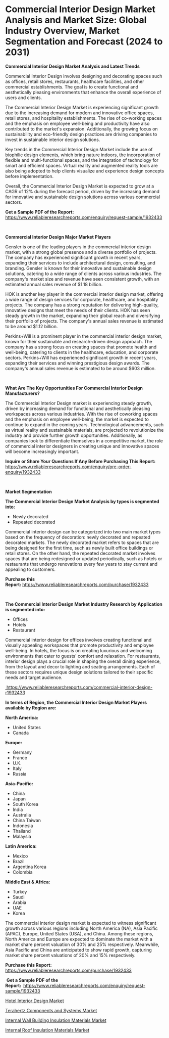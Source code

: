 <p><h1>Commercial Interior Design Market Analysis and Market Size: Global Industry Overview, Market Segmentation and Forecast (2024 to 2031)</h1></p><p><strong>Commercial Interior Design Market Analysis and Latest Trends</strong></p>
<p><p>Commercial Interior Design involves designing and decorating spaces such as offices, retail stores, restaurants, healthcare facilities, and other commercial establishments. The goal is to create functional and aesthetically pleasing environments that enhance the overall experience of users and clients.</p><p>The Commercial Interior Design Market is experiencing significant growth due to the increasing demand for modern and innovative office spaces, retail stores, and hospitality establishments. The rise of co-working spaces and the emphasis on employee well-being and productivity have also contributed to the market's expansion. Additionally, the growing focus on sustainability and eco-friendly design practices are driving companies to invest in sustainable interior design solutions.</p><p>Key trends in the Commercial Interior Design Market include the use of biophilic design elements, which bring nature indoors, the incorporation of flexible and multi-functional spaces, and the integration of technology for smart and efficient spaces. Virtual reality and augmented reality tools are also being adopted to help clients visualize and experience design concepts before implementation.</p><p>Overall, the Commercial Interior Design Market is expected to grow at a CAGR of 12% during the forecast period, driven by the increasing demand for innovative and sustainable design solutions across various commercial sectors.</p></p>
<p><strong>Get a Sample PDF of the Report:&nbsp;</strong> <a href="https://www.reliableresearchreports.com/enquiry/request-sample/1932433">https://www.reliableresearchreports.com/enquiry/request-sample/1932433</a></p>
<p>&nbsp;</p>
<p><strong>Commercial Interior Design Major Market Players</strong></p>
<p><p>Gensler is one of the leading players in the commercial interior design market, with a strong global presence and a diverse portfolio of projects. The company has experienced significant growth in recent years, expanding their services to include architectural design, consulting, and branding. Gensler is known for their innovative and sustainable design solutions, catering to a wide range of clients across various industries. The company's market size and revenue have seen consistent growth, with an estimated annual sales revenue of $1.18 billion.</p><p>HOK is another key player in the commercial interior design market, offering a wide range of design services for corporate, healthcare, and hospitality projects. The company has a strong reputation for delivering high-quality, innovative designs that meet the needs of their clients. HOK has seen steady growth in the market, expanding their global reach and diversifying their portfolio of projects. The company's annual sales revenue is estimated to be around $1.12 billion.</p><p>Perkins+Will is a prominent player in the commercial interior design market, known for their sustainable and research-driven design approach. The company has a strong focus on creating spaces that promote health and well-being, catering to clients in the healthcare, education, and corporate sectors. Perkins+Will has experienced significant growth in recent years, expanding their services and winning prestigious design awards. The company's annual sales revenue is estimated to be around $603 million.</p></p>
<p>&nbsp;</p>
<p><strong>What Are The Key Opportunities For Commercial Interior Design Manufacturers?</strong></p>
<p><p>The Commercial Interior Design market is experiencing steady growth, driven by increasing demand for functional and aesthetically pleasing workspaces across various industries. With the rise of coworking spaces and the emphasis on employee well-being, the market is expected to continue to expand in the coming years. Technological advancements, such as virtual reality and sustainable materials, are projected to revolutionize the industry and provide further growth opportunities. Additionally, as companies look to differentiate themselves in a competitive market, the role of commercial interior designers in creating unique and innovative spaces will become increasingly important.</p></p>
<p><strong>Inquire or Share Your Questions If Any Before Purchasing This Report:</strong> <a href="https://www.reliableresearchreports.com/enquiry/pre-order-enquiry/1932433">https://www.reliableresearchreports.com/enquiry/pre-order-enquiry/1932433</a></p>
<p>&nbsp;</p>
<p><strong>Market Segmentation</strong></p>
<p><strong>The Commercial Interior Design Market Analysis by types is segmented into:</strong></p>
<p><ul><li>Newly decorated</li><li>Repeated decorated</li></ul></p>
<p><p>Commercial interior design can be categorized into two main market types based on the frequency of decoration: newly decorated and repeated decorated markets. The newly decorated market refers to spaces that are being designed for the first time, such as newly built office buildings or retail stores. On the other hand, the repeated decorated market involves spaces that are being redesigned or updated periodically, such as hotels or restaurants that undergo renovations every few years to stay current and appealing to customers.</p></p>
<p><strong>Purchase this Report:&nbsp;</strong><a href="https://www.reliableresearchreports.com/purchase/1932433">https://www.reliableresearchreports.com/purchase/1932433</a></p>
<p>&nbsp;</p>
<p><strong>The Commercial Interior Design Market Industry Research by Application is segmented into:</strong></p>
<p><ul><li>Offices</li><li>Hotels</li><li>Restaurant</li></ul></p>
<p><p>Commercial interior design for offices involves creating functional and visually appealing workspaces that promote productivity and employee well-being. In hotels, the focus is on creating luxurious and welcoming environments that cater to guests' comfort and relaxation. For restaurants, interior design plays a crucial role in shaping the overall dining experience, from the layout and decor to lighting and seating arrangements. Each of these sectors requires unique design solutions tailored to their specific needs and target audience.</p></p>
<p><a href="https://www.reliableresearchreports.com/commercial-interior-design-r1932433">&nbsp;https://www.reliableresearchreports.com/commercial-interior-design-r1932433</a></p>
<p><strong>In terms of Region, the Commercial Interior Design Market Players available by Region are:</strong></p>
<p>
    <p> <strong> North America: </strong>
        <ul>
            <li>United States</li>
            <li>Canada</li>
        </ul>
        </p> 
    <p> <strong> Europe: </strong>
        <ul>
            <li>Germany</li>
            <li>France</li>
            <li>U.K.</li>
            <li>Italy</li>
            <li>Russia</li>
        </ul>
        </p> 
    <p> <strong> Asia-Pacific: </strong>
        <ul>
            <li>China</li>
            <li>Japan</li>
            <li>South Korea</li>
            <li>India</li>
            <li>Australia</li>
            <li>China Taiwan</li>
            <li>Indonesia</li>
            <li>Thailand</li>
            <li>Malaysia</li>
        </ul>
        </p> 
    <p> <strong> Latin America: </strong>
        <ul>
            <li>Mexico</li>
            <li>Brazil</li>
            <li>Argentina Korea</li>
            <li>Colombia</li>
        </ul>
        </p> 
    <p> <strong> Middle East & Africa: </strong>
        <ul>
            <li>Turkey</li>
            <li>Saudi</li>
            <li>Arabia</li>
            <li>UAE</li>
            <li>Korea</li>
        </ul>
    </p>
    </p>
<p><p>The commercial interior design market is expected to witness significant growth across various regions including North America (NA), Asia Pacific (APAC), Europe, United States (USA), and China. Among these regions, North America and Europe are expected to dominate the market with a market share percent valuation of 30% and 25% respectively. Meanwhile, Asia Pacific and China are anticipated to show rapid growth, capturing market share percent valuations of 20% and 15% respectively.</p></p>
<p><strong>Purchase this Report: </strong><a href="https://www.reliableresearchreports.com/purchase/1932433">https://www.reliableresearchreports.com/purchase/1932433</a></p>
<p>&nbsp;<strong>Get a Sample PDF of the Report:&nbsp;&nbsp;</strong><a href="https://www.reliableresearchreports.com/enquiry/request-sample/1932433">https://www.reliableresearchreports.com/enquiry/request-sample/1932433</a></p>
<p><strong></strong></p>
<p><p><a href="https://github.com/cameroneffertz/Market-Research-Report-List-1/blob/main/hotel-interior-design-market.md">Hotel Interior Design Market</a></p><p><a href="https://github.com/mbisetmhermsr/Market-Research-Report-List-2/blob/main/terahertz-components-and-systems-market.md">Terahertz Components and Systems Market</a></p><p><a href="https://issuu.com/reportprime-2/docs/internal-wall-building-insulation-materials-market">Internal Wall Building Insulation Materials Market</a></p><p><a href="https://issuu.com/reportprime-2/docs/internal-roof-insulation-materials-market-size-203">Internal Roof Insulation Materials Market</a></p></p>